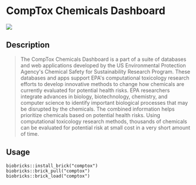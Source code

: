 # CompTox Chemicals Dashboard 

<a href="https://github.com/biobricks-ai/comptox/actions"><img src="https://github.com/biobricks-ai/comptox/actions/workflows/bricktools-check.yaml/badge.svg?branch=main"/></a>

## Description
> The CompTox Chemicals Dashboard is a part of a suite of databases and web applications developed by the US Environmental Protection Agency's Chemical Safety for Sustainability Research Program. These databases and apps support EPA's computational toxicology research efforts to develop innovative methods to change how chemicals are currently evaluated for potential health risks. EPA researchers integrate advances in biology, biotechnology, chemistry, and computer science to identify important biological processes that may be disrupted by the chemicals. The combined information helps prioritize chemicals based on potential health risks. Using computational toxicology research methods, thousands of chemicals can be evaluated for potential risk at small cost in a very short amount of time.

## Usage
```{R}
biobricks::install_brick("comptox")
biobricks::brick_pull("comptox")
biobricks::brick_load("comptox")
```
